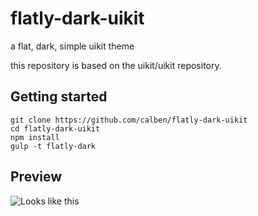 # flatly-dark-uikit
a flat, dark, simple uikit theme

this repository is based on the uikit/uikit repository.


## Getting started

```
git clone https://github.com/calben/flatly-dark-uikit
cd flatly-dark-uikit
npm install
gulp -t flatly-dark
```

## Preview

![Looks like this](https://github.com/calben/flatly-dark-uikit/blob/master/docs/flatly-dark-preview.png)
